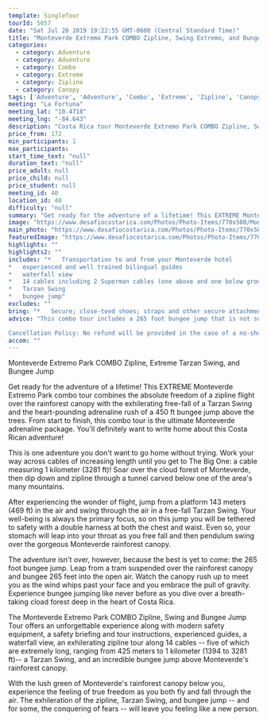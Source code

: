```yaml
---
template: SingleTour
tourId: 5657
date: "Sat Jul 20 2019 19:22:55 GMT-0600 (Central Standard Time)"
title: "Monteverde Extremo Park COMBO Zipline, Swing Extremo, and Bungee Jump"
categories: 
  - category: Adventure
  - category: Adventure
  - category: Combo
  - category: Extreme
  - category: Zipline
  - category: Canopy
tags: ['Adventure', 'Adventure', 'Combo', 'Extreme', 'Zipline', 'Canopy']
meeting: "La Fortuna"
meeting_lat: "10.4718"
meeting_lng: "-84.643"
description: "Costa Rica tour Monteverde Extremo Park COMBO Zipline, Swing Extremo, and Bungee Jump, id 5657"
price_from: 172
min_participants: 1
max_participants: 
start_time_text: "null"
duration_text: "null"
price_adult: null
price_child: null
price_student: null
meeting_id: 40
location_id: 40
difficulty: "null"
summary: "Get ready for the adventure of a lifetime! This EXTREME Monteverde Extremo Park combo tour combines the absolute freedom of a zipline flight over the rainforest canopy with the exhilerating free-fall of an extreme Tarzan Swing and the heart-pounding adrenaline rush of a 450 ft bungee jump above the trees. From start to finish, this combo tour is the ultimate Monteverde adrenaline package. You'll definitely want to write home about this Costa Rican adventure!"
image: "https://www.desafiocostarica.com/Photos/Photo-Items/770x500/Monteverde-Extremo-Park-COMBO-Zipline--Swing-and-Bungee-Jump-1482778346.jpg"
main_photo: "https://www.desafiocostarica.com/Photos/Photo-Items/770x500/Monteverde-Extremo-Park-COMBO-Zipline--Swing-and-Bungee-Jump-1482778346.jpg"
featuredImage: "https://www.desafiocostarica.com/Photos/Photo-Items/770x500/Monteverde-Extremo-Park-COMBO-Zipline--Swing-and-Bungee-Jump-1482778346.jpg"
highlights: ""
highlights2: ""
includes: "*   Transportation to and from your Monteverde hotel
*   experienced and well trained bilingual guides
*   waterfall view
*   14 cables including 2 Superman cables (one above and one below ground)
*   Tarzan Swing
*   bungee jump"
excludes: ""
bring: "*   Secure; close-toed shoes; straps and other secure attachments for glasses cameras GoPros etc.; a smile and a sense of adventure!"
advice: "This combo tour includes a 265 foot bungee jump that is not suitable for people with heart problems. For your own safety, we ask that those with heart problems refrain from booking this combo tour. Instead, we invite you to experience our Monteverde Extremo Park Canopy Zipline tour, a great adventure alternative that includes both the rainforest canopy zipline as well as the Tarzan Swing.Transportation to and from Extremo Park is available for free from any Monteverde hotel.

Cancellation Policy: No refund will be provided in the case of a no-show."
accom: ""
---
```

Monteverde Extremo Park COMBO Zipline, Extreme Tarzan Swing, and Bungee Jump

Get ready for the adventure of a lifetime! This EXTREME Monteverde Extremo Park combo tour combines the absolute freedom of a zipline flight over the rainforest canopy with the exhilerating free-fall of a Tarzan Swing and the heart-pounding adrenaline rush of a 450 ft bungee jump above the trees. From start to finish, this combo tour is the ultimate Monteverde adrenaline package. You'll definitely want to write home about this Costa Rican adventure!

This is one adventure you don't want to go home without trying. Work your way across cables of increasing length until you get to The Big One: a cable measuring 1 kilometer (3281 ft)! Soar over the cloud forest of Monteverde, then dip down and zipline through a tunnel carved below one of the area's many mountains.

After experiencing the wonder of flight, jump from a platform 143 meters (469 ft) in the air and swing through the air in a free-fall Tarzan Swing. Your well-being is always the primary focus, so on this jump you will be tethered to safety with a double harness at both the chest and waist. Even so, your stomach will leap into your throat as you free fall and then pendulum swing over the gorgeous Monteverde rainforest canopy.

The adventure isn't over, however, because the best is yet to come: the 265 foot bungee jump. Leap from a tram suspended over the rainforest canopy and bungee 265 feet into the open air. Watch the canopy rush up to meet you as the wind whips past your face and you embrace the pull of gravity. Experience bungee jumping like never before as you dive over a breath-taking cload forest deep in the heart of Costa Rica.

The Monteverde Extremo Park COMBO Zipline, Swing and Bungee Jump Tour offers an unforgettable experience along with modern safety equipment, a safety briefing and tour instructions, experienced guides, a waterfall view, an exhilerating zipline tour along 14 cables -- five of which are extremely long, ranging from 425 meters to 1 kilometer (1394 to 3281 ft)-- a Tarzan Swing, and an incredible bungee jump above Monteverde's rainforest canopy.

With the lush green of Monteverde's rainforest canopy below you, experience the feeling of true freedom as you both fly and fall through the air. The exhileration of the zipline, Tarzan Swing, and bungee jump -- and for some, the conquering of fears -- will leave you feeling like a new person.